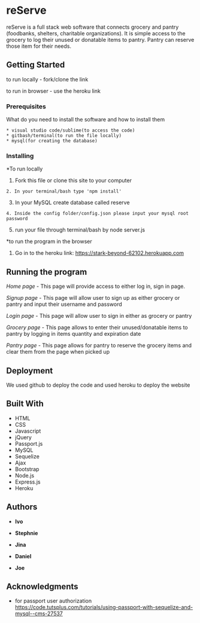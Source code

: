 # reServe

reServe is a full stack web software that connects grocery and pantry (foodbanks, shelters, charitable organizations). It is simple access to the grocery to log their unused or donatable items to pantry. Pantry can reserve those item for their needs.

## Getting Started

to run locally  - fork/clone the link

to run in browser - use the heroku link

### Prerequisites

What do you need to install the software and how to install them

```
* visual studio code/sublime(to access the code)
* gitbash/terminal(to run the file locally)
* mysql(for creating the database)
```

### Installing
*To run locally

1. Fork this file or clone this site to your computer

```
2. In your terminal/bash type 'npm install'

```

3. In your MySQL create database called reserve

```
4. Inside the config folder/config.json please input your mysql root password
```
5. run your file through terminal/bash by node server.js

*to run the program in the browser
1. Go in to the heroku link:
https://stark-beyond-62102.herokuapp.com


## Running the program

*Home page* -
 This page will provide access to either log in, sign in page.

*Signup page* -
This page will allow user to sign up as either grocery or pantry and input their username and password

*Login page* -
This page will allow user to sign in either as grocery or pantry

*Grocery page* -
This page allows to enter their unused/donatable items to pantry by logging in items quantity and expiration date

*Pantry page* - 
This page allows for pantry to reserve the grocery items  and clear them from the page when picked up


## Deployment

We used github to deploy the code and used heroku to deploy the website

## Built With

* HTML
* CSS
* Javascript
* jQuery
* Passport.js
* MySQL
* Sequelize
* Ajax
* Bootstrap
* Node.js
* Express.js
* Heroku



 

## Authors

* **Ivo**

* **Stephnie**

* **Jina**

* **Daniel**

* **Joe**



## Acknowledgments

 * for passport user authorization https://code.tutsplus.com/tutorials/using-passport-with-sequelize-and-mysql--cms-27537
